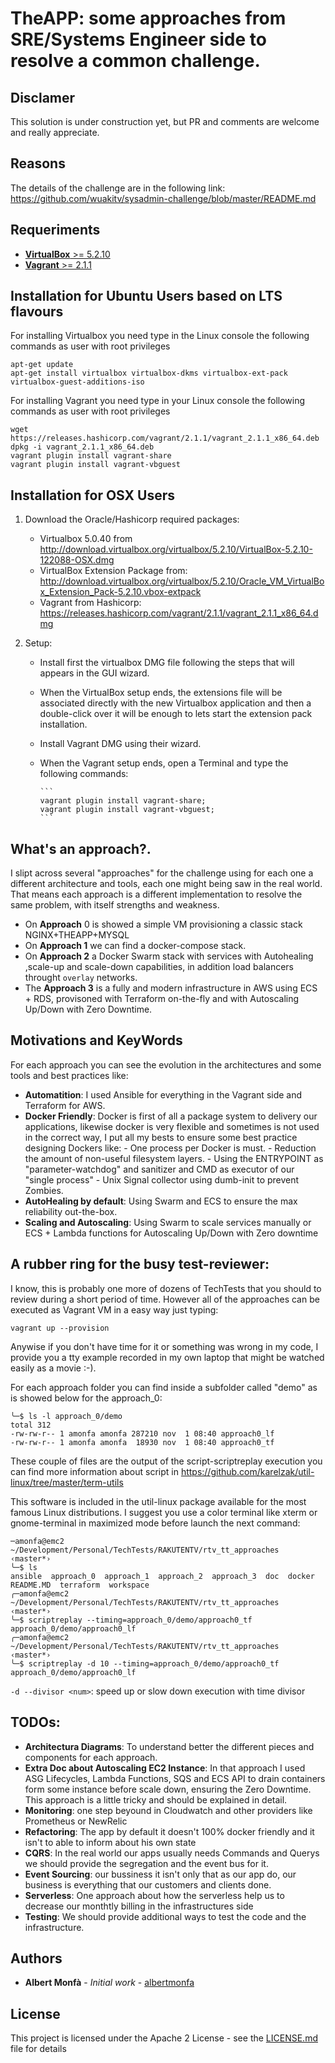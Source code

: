 # TheAPP: some approaches from SRE/Systems Engineer  side to resolve a common challenge.

## Disclamer
This solution is under construction yet, but PR and comments are
welcome and really appreciate.

## Reasons
The details of the challenge are in the following link:
https://github.com/wuakitv/sysadmin-challenge/blob/master/README.md

## Requeriments
* [**VirtualBox** >= 5.2.10](https://www.virtualbox.org/)
* [**Vagrant** >= 2.1.1](https://www.vagrantup.com/)

## Installation for Ubuntu Users based on LTS flavours
For installing Virtualbox you need type in the Linux console the following commands as user with root privileges
```
apt-get update
apt-get install virtualbox virtualbox-dkms virtualbox-ext-pack virtualbox-guest-additions-iso
```

For installing Vagrant you need type in your Linux console the following commands as user with root privileges
```
wget https://releases.hashicorp.com/vagrant/2.1.1/vagrant_2.1.1_x86_64.deb
dpkg -i vagrant_2.1.1_x86_64.deb
vagrant plugin install vagrant-share
vagrant plugin install vagrant-vbguest
```

## Installation for OSX Users
1. Download the Oracle/Hashicorp required packages:

    - Virtualbox 5.0.40 from http://download.virtualbox.org/virtualbox/5.2.10/VirtualBox-5.2.10-122088-OSX.dmg
    - VirtualBox Extension Package from: http://download.virtualbox.org/virtualbox/5.2.10/Oracle_VM_VirtualBox_Extension_Pack-5.2.10.vbox-extpack
    - Vagrant from Hashicorp: https://releases.hashicorp.com/vagrant/2.1.1/vagrant_2.1.1_x86_64.dmg

2. Setup:

    - Install first the virtualbox DMG file following the steps that will appears in the GUI wizard.
    - When the VirtualBox setup ends, the extensions file will be associated directly with the new Virtualbox application and then a double-click over it will be enough to lets start the extension pack installation.
    - Install Vagrant DMG using their wizard.
    - When the Vagrant setup ends, open a Terminal and type the following commands:

          ```
          vagrant plugin install vagrant-share;
          vagrant plugin install vagrant-vbguest;
          ```

## What's an approach?.
I slipt across  several "approaches" for the challenge using for each one
a different architecture and tools, each one might being saw in the
real world. That means each approach is a different implementation
to resolve the same problem, with itself strengths and weakness.

  * On **Approach** 0 is showed a simple VM provisioning a classic
  stack NGINX+THEAPP+MYSQL
  * On **Approach 1** we can find a docker-compose stack.
  * On **Approach 2** a Docker Swarm stack with services with Autohealing
  ,scale-up and scale-down capabilities, in addition load balancers throught
   `overlay` networks.
  * The **Approach 3** is a fully and modern infrastructure in AWS using ECS + RDS,
   provisoned with Terraform on-the-fly and with Autoscaling Up/Down with Zero
    Downtime.


## Motivations and KeyWords
For each approach you can see the evolution in the architectures and some tools and best practices
like:

* **Automatition**: I used Ansible for everything in the Vagrant side and Terraform for AWS.
* **Docker Friendly**: Docker is first of all a package system to delivery our applications,
  likewise docker is very flexible and sometimes is not used in the correct way, I put all my bests
  to ensure some best practice designing Dockers like:
      - One process per Docker is must.
      - Reduction the amount of non-useful filesystem layers.
      - Using the ENTRYPOINT as "parameter-watchdog" and sanitizer and CMD as executor of our "single process"
      - Unix Signal collector using dumb-init to prevent Zombies.
* **AutoHealing by default**: Using Swarm and ECS to ensure the max reliability out-the-box.
* **Scaling and Autoscaling**: Using Swarm to scale services manually or ECS + Lambda
    functions for Autoscaling Up/Down with Zero downtime

## A rubber ring for the busy test-reviewer:
I know, this is probably one more of dozens of TechTests that you should to review
during a short period of time. However all of the approaches can be executed as
Vagrant VM in a easy way just typing:
```
vagrant up --provision
```
Anywise if you don't have time for it or something was wrong in my code,
I provide you a tty example recorded in my own laptop that might be watched
easily as a movie :-).

For each approach folder you can find inside a subfolder called "demo"
as is showed below for the approach_0:

  ```
  ╰─$ ls -l approach_0/demo
total 312
-rw-rw-r-- 1 amonfa amonfa 287210 nov  1 08:40 approach0_lf
-rw-rw-r-- 1 amonfa amonfa  18930 nov  1 08:40 approach0_tf

  ```
These couple of files are the output of the script-scriptreplay execution
you can find more information about script in https://github.com/karelzak/util-linux/tree/master/term-utils

This software is included in the util-linux package available for the most famous
Linux distributions. I suggest you use a color terminal like xterm or gnome-terminal
in maximized mode before launch the next command:
```
─amonfa@emc2 ~/Development/Personal/TechTests/RAKUTENTV/rtv_tt_approaches  ‹master*›
╰─$ ls
ansible  approach_0  approach_1  approach_2  approach_3  doc  docker  README.MD  terraform  workspace
╭─amonfa@emc2 ~/Development/Personal/TechTests/RAKUTENTV/rtv_tt_approaches  ‹master*›
╰─$ scriptreplay --timing=approach_0/demo/approach0_tf approach_0/demo/approach0_lf
╭─amonfa@emc2 ~/Development/Personal/TechTests/RAKUTENTV/rtv_tt_approaches  ‹master*›
╰─$ scriptreplay -d 10 --timing=approach_0/demo/approach0_tf approach_0/demo/approach0_lf
```

`-d --divisor <num>`: speed up or slow down execution with time divisor


## TODOs:
* **Architectura Diagrams**: To understand better the different pieces and components for each approach.
* **Extra Doc about Autoscaling EC2 Instance**: In that approach I used ASG Lifecycles, Lambda Functions,
   SQS and ECS API to drain containers form some instance before scale down,
   ensuring the Zero Downtime. This approach is a little tricky and should be explained in detail.
* **Monitoring**: one step beyound in Cloudwatch and other providers like
  Prometheus or NewRelic
* **Refactoring**: The app by default it doesn't 100% docker friendly and it isn't
  to able to inform about his own state
* **CQRS**: In the real world our apps usually needs Commands and Querys we should
  provide the segregation and the event bus for it.
* **Event Sourcing**: our bussiness it isn't only that as our app do, our business
   is everything that our customers and clients done.
* **Serverless**: One approach about how the serverless help us to decrease our
  monthtly billing in the infrastructures side
* **Testing**: We should provide additional ways to test the code and the infrastructure.

## Authors
* **Albert Monfà** - *Initial work* - [albertmonfa](https://es.linkedin.com/in/albertmonfa)


## License
This project is licensed under the Apache 2 License - see the [LICENSE.md](LICENSE.md) file for details
